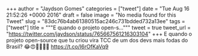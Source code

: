 
+++
author = "Jaydson Gomes"
categories = ["tweet"]
date = "Tue Aug 16 21:52:26 +0000 2016"
draft = false
image = "No media found for this Tweet"
slug = "83dc76b4ab61380515ac246c731bdded732a13ee"
tags = ["tweet"]
title = """E quando o projeto open-s..."""
tweet = true
tweet_url = "https://twitter.com/jaydson/status/765667561216303104"
+++
E quando o projeto open-source que tu criou vira TCC de um dos devs mais fodas do Brasil? 😂😍👏👏👊👊 https://t.co/I6rOfKaVq9
